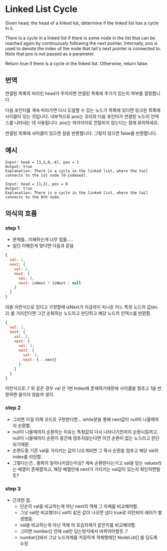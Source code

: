 # Linked List Cycle
Given head, the head of a linked list, determine if the linked list has a cycle in it.

There is a cycle in a linked list if there is some node in the list that can be reached again by continuously following the next pointer. Internally, pos is used to denote the index of the node that tail's next pointer is connected to. Note that pos is not passed as a parameter.

Return true if there is a cycle in the linked list. Otherwise, return false.

## 번역
연결된 목록의 머리인 head가 주어지면 연결된 목록에 주기가 있는지 여부를 결정합니다.

다음 포인터를 계속 따라가면 다시 도달할 수 있는 노드가 목록에 있다면 링크된 목록에 사이클이 있는 것입니다. 내부적으로 pos는 꼬리의 다음 포인터가 연결된 노드의 인덱스를 나타내는 데 사용됩니다. pos는 파라미터로 전달되지 않는다는 점에 유의하세요.

연결된 목록에 사이클이 있으면 참을 반환합니다. 그렇지 않으면 false를 반환합니다.

## 예시
```
Input: head = [3,2,0,-4], pos = 1
Output: true
Explanation: There is a cycle in the linked list, where the tail connects to the 1st node (0-indexed).
```

```
Input: head = [1,2], pos = 0
Output: true
Explanation: There is a cycle in the linked list, where the tail connects to the 0th node.
```

## 의식의 흐름
### step 1
- 문제를...이해하는게 너무 힘듦.....
- 일단 이해한게 맞다면 다음과 같음
```javascript
{
  val: 1,
  next: {
    val: 2,
    next: {
      val: 3,
      next: isNext ? isNext : null
    }
  }
} 
```
대충 이런식으로 있다고 가정할때 isNext가 지금까지 지나온 어느 특정 노드의 값(ex. 2) 를 가리킨다면 그건 순회하는 노드라고 판단하고 해당 노드의 인덱스를 반환함.
```javascript
{
  val: 1,
  next: {
    val: 2,
    next: {
      val: 3,
      next: {
        val: 2,
        next: {...next}
      }
    }
  }
}
```
이런식으로..? 위 같은 경우 val 은 1번 Index에 존재하기때문에 사이클을 멈추고 1을 반환하면 끝이지 않을까 생각.
### step 2
- 그러면 이걸 이제 코드로 구현한다면... while문을 통해 next값이 null이 나올때까지 순환함.
- null이 나올때까지 순환하는 이유는 특정값이 다시 나타나기전까지 순환시킬꺼고, null이 나올때까지 순환이 중간에 멈추지않는다면 이건 순환이 없는 노드라고 판단되기때문.
- 순환도중 기존 val을 가리키는 값이 나오게되면 그 즉시 순환을 멈추고 해당 val의 index를 리턴함.
- 그렇다는건.. 중복이 일어나지않는이상? 계속 순환한다는거고 val을 담는 values라는 배열이 존재할꺼고, 해당 배열안에 next가 가리키는 val값이 있는지 확인하면될듯?
### step 3
- 간과한 점.
  - 단순히 val을 비교하는게 아닌 next의 객체 그 자체를 비교해야함.
  - 그냥 val만 비교했더니 val이 같은 값이 나오면 냅다 true로 리턴되어 에러가 발생했음.
  - val을 비교하는게 아닌 객체 의 모습자체가 같은지를 비교해야함.
  - 그러면 number[] 안에 val만 담는방식에서 바뀌어야할듯..?
  - number[]에서 그냥 노드자체를 저장하게 객체형태인 NodeList[] 를 담도록 수정

